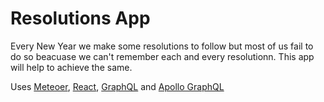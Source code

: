 # Resolutions App

Every New Year we make some resolutions to follow but most of us fail to do so beacuase we can't remember each and every resolutionn. This app will help to achieve the same.

Uses [Meteoer](https://www.meteor.com/), [React](www.reactjs.org), [GraphQL](www.graphql.org) and [Apollo GraphQL](https://www.apollographql.com/)